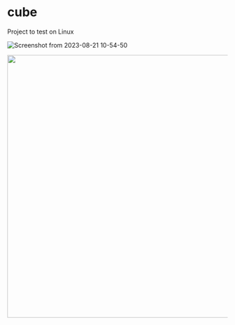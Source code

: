 # cube
Project to test on Linux

![Screenshot from 2023-08-21 10-54-50](https://github.com/GuillaumeSimonet17/cub3d/assets/84441663/d2d2d914-a9ba-4cc9-b4ab-03839d7fb2bf)

<img src="https://github.com/GuillaumeSimonet17/cub3d/assets/84441663/b487b74e-64de-4145-bb1f-16c41d605628" width=600>

